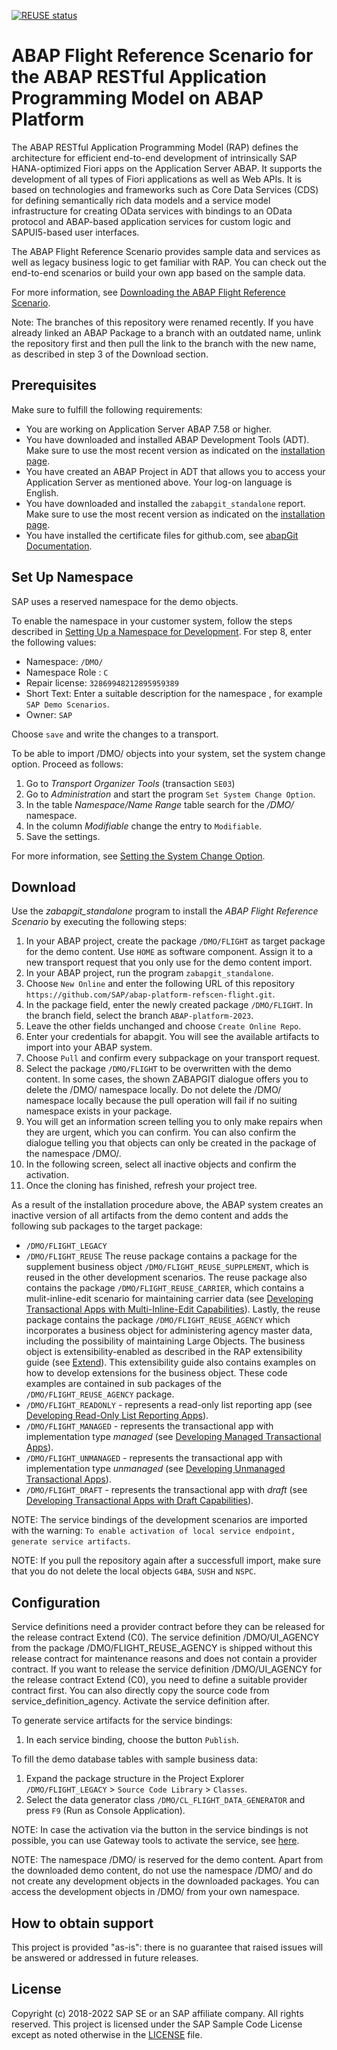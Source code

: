 [![REUSE status](https://api.reuse.software/badge/github.com/SAP-samples/abap-platform-refscen-flight)](https://api.reuse.software/info/github.com/SAP-samples/abap-platform-refscen-flight)

# ABAP Flight Reference Scenario for the ABAP RESTful Application Programming Model on ABAP Platform 
The ABAP RESTful Application Programming Model (RAP) defines the architecture for efficient end-to-end development of intrinsically SAP HANA-optimized Fiori apps on the Application Server ABAP. It supports the development of all types of Fiori applications as well as Web APIs. It is based on technologies and frameworks such as Core Data Services (CDS) for defining semantically rich data models and a service model infrastructure for creating OData services with bindings to an OData protocol and ABAP-based application services for custom logic and SAPUI5-based user interfaces.

The ABAP Flight Reference Scenario provides sample data and services as well as legacy business logic to get familiar with RAP. You can check out the end-to-end scenarios or build your own app based on the sample data.

For more information, see [Downloading the ABAP Flight Reference Scenario](https://help.sap.com/docs/ABAP_PLATFORM_NEW/fc4c71aa50014fd1b43721701471913d/def316685ad14033b051fc4b88db07c8.html?version=202210.latest).

Note:
The branches of this repository were renamed recently. If you have already linked an ABAP Package to a branch with an outdated name, unlink the repository first and then pull the link to the branch with the new name, as described in step 3 of the Download section.

## Prerequisites
Make sure to fulfill the following requirements:
* You are working on Application Server ABAP 7.58 or higher. 
* You have downloaded and installed ABAP Development Tools (ADT). Make sure to use the most recent version as indicated on the [installation page](https://tools.hana.ondemand.com/#abap). 
* You have created an ABAP Project in ADT that allows you to access your Application Server as mentioned above. Your log-on language is English.
* You have downloaded and installed the `zabapgit_standalone` report. Make sure to use the most recent version as indicated on the [installation page](https://docs.abapgit.org/). 
* You have installed the certificate files for github.com, see [abapGit Documentation](https://docs.abapgit.org/guide-ssl-setup.html).  

## Set Up Namespace
SAP uses a reserved namespace for the demo objects. 

To enable the namespace in your customer system, follow the steps described in [Setting Up a Namespace for Development](https://help.sap.com/docs/SAP_NETWEAVER_750/4a368c163b08418890a406d413933ba7/bdddbe08ac5c11d2850e0000e8a57770.html). For step 8, enter the following values: 
* Namespace: `/DMO/`
* Namespace Role : `C`
* Repair license: `32869948212895959389`
* Short Text: Enter a suitable description for the namespace  , for example `SAP Demo Scenarios`.
* Owner: `SAP` 

Choose `save` and write the changes to a transport. 

To be able to import /DMO/ objects into your system, set the system change option. Proceed as follows: 
1.	Go to  <em>Transport Organizer Tools</em> (transaction `SE03`) 
2.	Go to <em>Administration</em> and start the program `Set System Change Option`.
3.	In the table <em>Namespace/Name Range</em> table search for the <em>/DMO/</em> namespace. 
4.	In the column <em>Modifiable</em> change the entry to `Modifiable`. 
5.	Save the settings.

For more information, see [Setting the System Change Option](https://help.sap.com/docs/SAP_NETWEAVER_750/4a368c163b08418890a406d413933ba7/5738de9b4eb711d182bf0000e829fbfe.html). 

## Download
Use the <em>zabapgit_standalone</em> program to install the <em>ABAP Flight Reference Scenario</em> by executing the following steps:
1.	In your ABAP project, create the package `/DMO/FLIGHT` as target package for the demo content. Use `HOME` as software component. Assign it to a new transport request that you only use for the demo content import. 
2.	In your ABAP project, run the program `zabapgit_standalone`.  
3.	Choose `New Online` and enter the following URL of this repository  `https://github.com/SAP/abap-platform-refscen-flight.git`. 
4.	In the package field, enter the newly created package `/DMO/FLIGHT`. In the branch field, select the branch `ABAP-platform-2023`.
5.	Leave the other fields unchanged and choose `Create Online Repo`.
6. Enter your credentials for abapgit. You will see the available artifacts to import into your ABAP system. 
7.	Choose `Pull` and confirm every subpackage on your transport request. 
8.	Select the package `/DMO/FLIGHT` to be overwritten with the demo content. In some cases, the shown ZABAPGIT dialogue offers you to delete the /DMO/ namespace locally. Do not delete the /DMO/ namespace locally because the pull operation will fail if no suiting namespace exists in your package.
9. You will get an information screen telling you to only make repairs when they are urgent, which you can confirm. You can also confirm the dialogue telling you that objects can only be created in the package of the namespace /DMO/.  
10. In the following screen, select all inactive objects and confirm the activation.
11.	Once the cloning has finished, refresh your project tree.


As a result of the installation procedure above, the ABAP system creates an inactive version of all artifacts from the demo content and adds the following sub packages to the target package: 
* `/DMO/FLIGHT_LEGACY`
* `/DMO/FLIGHT_REUSE` The reuse package contains a package for the supplement business object `/DMO/FLIGHT_REUSE_SUPPLEMENT`, which is reused in the other development scenarios. The reuse package also contains the package `/DMO/FLIGHT_REUSE_CARRIER`, which contains a mulit-inline-edit scenario for maintaining carrier data (see [Developing Transactional Apps with Multi-Inline-Edit Capabilities](https://help.sap.com/docs/ABAP_PLATFORM_NEW/fc4c71aa50014fd1b43721701471913d/f713ec52bcb8405ca9262918cffa5d25.html?version=202210.000)).
Lastly, the reuse package contains the package `/DMO/FLIGHT_REUSE_AGENCY` which incorporates a business object for administering agency master data, including the possibility of maintaining Large Objects. The business object is extensibility-enabled as described in the RAP extensibility guide (see [Extend](https://help.sap.com/docs/ABAP_PLATFORM_NEW/fc4c71aa50014fd1b43721701471913d/492d88ed89f640e5b18dd1c57f6817b1.html?version=202210.000)). This extensibility guide also contains examples on how to develop extensions for the business object. These code examples are contained in sub packages of the `/DMO/FLIGHT_REUSE_AGENCY` package.
* `/DMO/FLIGHT_READONLY` - represents a read-only list reporting app (see [Developing Read-Only List Reporting Apps](https://help.sap.com/docs/ABAP_PLATFORM_NEW/fc4c71aa50014fd1b43721701471913d/504035c0850f44f787f5b81e35791d10.html?version=202210.000)).
* `/DMO/FLIGHT_MANAGED` - represents the transactional app with implementation type <em>managed</em> (see [Developing Managed Transactional Apps](https://help.sap.com/docs/ABAP_PLATFORM_NEW/fc4c71aa50014fd1b43721701471913d/b5bba99612cf4637a8b72a3fc82c22d9.html?version=202210.000)).
* `/DMO/FLIGHT_UNMANAGED` - represents the transactional app with implementation type <em>unmanaged</em> (see [Developing Unmanaged Transactional Apps](https://help.sap.com/docs/ABAP_PLATFORM_NEW/fc4c71aa50014fd1b43721701471913d/f6cb3e3402694f5585068e5e5161a7c1.html?version=202210.000)).
* `/DMO/FLIGHT_DRAFT` - represents the transactional app with <em>draft</em> (see [Developing Transactional Apps with Draft Capabilities](https://help.sap.com/docs/ABAP_PLATFORM_NEW/fc4c71aa50014fd1b43721701471913d/71ba2bec1d0d4f22bc344bba6b569f2e.html?version=202210.000)).

NOTE: The service bindings of the development scenarios are imported with the warning: `To enable activation of local service endpoint, generate service artifacts`. 

NOTE: If you pull the repository again after a successfull import, make sure that you do not delete the local objects `G4BA`, `SUSH` and `NSPC`.

## Configuration
Service definitions need a provider contract before they can be released for the release contract Extend (C0). The service definition /DMO/UI_AGENCY from the package /DMO/FLIGHT_REUSE_AGENCY is shipped without this release contract for maintenance reasons and does not contain a provider contract. If you want to release the service definition /DMO/UI_AGENCY for the release contract Extend (C0), you need to define a suitable provider contract first. You can also directly copy the source code from service_definition_agency. Activate the service definition after.

To generate service artifacts for the service bindings:
1. In each service binding, choose the button `Publish`.

To fill the demo database tables with sample business data: 
1. Expand the package structure in the Project Explorer `/DMO/FLIGHT_LEGACY` > `Source Code Library` > `Classes`.
2. Select the data generator class `/DMO/CL_FLIGHT_DATA_GENERATOR` and press `F9` (Run as Console Application). 

NOTE: In case the activation via the button in the service bindings is not possible, you can use Gateway tools to activate the service, see [here](https://help.sap.com/docs/ABAP_PLATFORM_NEW/fc4c71aa50014fd1b43721701471913d/b58a3c27df4e406f9335d4b346f6be04.html?version=202210.LATEST#%EE%81%B0-service-transport2).  

NOTE: The namespace /DMO/ is reserved for the demo content. Apart from the downloaded demo content, do not use the namespace /DMO/ and do not create any development objects in the downloaded packages. You can access the development objects in /DMO/ from your own namespace.


## How to obtain support
This project is provided "as-is": there is no guarantee that raised issues will be answered or addressed in future releases.

## License
Copyright (c) 2018-2022 SAP SE or an SAP affiliate company. All rights reserved.
This project is licensed under the SAP Sample Code License except as noted otherwise in the [LICENSE](LICENSES/Apache-2.0.txt) file.
